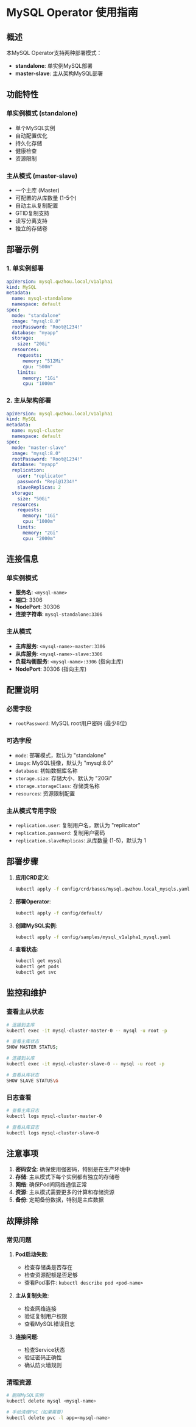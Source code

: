 # MySQL Operator 使用指南

## 概述

本MySQL Operator支持两种部署模式：
- **standalone**: 单实例MySQL部署
- **master-slave**: 主从架构MySQL部署

## 功能特性

### 单实例模式 (standalone)
- 单个MySQL实例
- 自动配置优化
- 持久化存储
- 健康检查
- 资源限制

### 主从模式 (master-slave)
- 一个主库 (Master)
- 可配置的从库数量 (1-5个)
- 自动主从复制配置
- GTID复制支持
- 读写分离支持
- 独立的存储卷

## 部署示例

### 1. 单实例部署

```yaml
apiVersion: mysql.qwzhou.local/v1alpha1
kind: MySQL
metadata:
  name: mysql-standalone
  namespace: default
spec:
  mode: "standalone"
  image: "mysql:8.0"
  rootPassword: "Root@1234!"
  database: "myapp"
  storage:
    size: "20Gi"
  resources:
    requests:
      memory: "512Mi"
      cpu: "500m"
    limits:
      memory: "1Gi"
      cpu: "1000m"
```

### 2. 主从架构部署

```yaml
apiVersion: mysql.qwzhou.local/v1alpha1
kind: MySQL
metadata:
  name: mysql-cluster
  namespace: default
spec:
  mode: "master-slave"
  image: "mysql:8.0"
  rootPassword: "Root@1234!"
  database: "myapp"
  replication:
    user: "replicator"
    password: "Repl@1234!"
    slaveReplicas: 2
  storage:
    size: "50Gi"
  resources:
    requests:
      memory: "1Gi"
      cpu: "1000m"
    limits:
      memory: "2Gi"
      cpu: "2000m"
```

## 连接信息

### 单实例模式
- **服务名**: `<mysql-name>`
- **端口**: 3306
- **NodePort**: 30306
- **连接字符串**: `mysql-standalone:3306`

### 主从模式
- **主库服务**: `<mysql-name>-master:3306`
- **从库服务**: `<mysql-name>-slave:3306`
- **负载均衡服务**: `<mysql-name>:3306` (指向主库)
- **NodePort**: 30306 (指向主库)

## 配置说明

### 必需字段
- `rootPassword`: MySQL root用户密码 (最少8位)

### 可选字段
- `mode`: 部署模式，默认为 "standalone"
- `image`: MySQL镜像，默认为 "mysql:8.0"
- `database`: 初始数据库名称
- `storage.size`: 存储大小，默认为 "20Gi"
- `storage.storageClass`: 存储类名称
- `resources`: 资源限制配置

### 主从模式专用字段
- `replication.user`: 复制用户名，默认为 "replicator"
- `replication.password`: 复制用户密码
- `replication.slaveReplicas`: 从库数量 (1-5)，默认为 1

## 部署步骤

1. **应用CRD定义**:
   ```bash
   kubectl apply -f config/crd/bases/mysql.qwzhou.local_mysqls.yaml
   ```

2. **部署Operator**:
   ```bash
   kubectl apply -f config/default/
   ```

3. **创建MySQL实例**:
   ```bash
   kubectl apply -f config/samples/mysql_v1alpha1_mysql.yaml
   ```

4. **查看状态**:
   ```bash
   kubectl get mysql
   kubectl get pods
   kubectl get svc
   ```

## 监控和维护

### 查看主从状态
```bash
# 连接到主库
kubectl exec -it mysql-cluster-master-0 -- mysql -u root -p

# 查看主库状态
SHOW MASTER STATUS;

# 连接到从库
kubectl exec -it mysql-cluster-slave-0 -- mysql -u root -p

# 查看从库状态
SHOW SLAVE STATUS\G
```

### 日志查看
```bash
# 查看主库日志
kubectl logs mysql-cluster-master-0

# 查看从库日志
kubectl logs mysql-cluster-slave-0
```

## 注意事项

1. **密码安全**: 确保使用强密码，特别是在生产环境中
2. **存储**: 主从模式下每个实例都有独立的存储卷
3. **网络**: 确保Pod间网络通信正常
4. **资源**: 主从模式需要更多的计算和存储资源
5. **备份**: 定期备份数据，特别是主库数据

## 故障排除

### 常见问题

1. **Pod启动失败**:
   - 检查存储类是否存在
   - 检查资源配额是否足够
   - 查看Pod事件: `kubectl describe pod <pod-name>`

2. **主从复制失败**:
   - 检查网络连接
   - 验证复制用户权限
   - 查看MySQL错误日志

3. **连接问题**:
   - 检查Service状态
   - 验证密码正确性
   - 确认防火墙规则

### 清理资源
```bash
# 删除MySQL实例
kubectl delete mysql <mysql-name>

# 手动清理PVC（如果需要）
kubectl delete pvc -l app=<mysql-name>
```